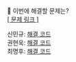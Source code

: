 👻 이번에 해결할 문제는? <br>
[[ 문제 링크 ]](https://school.programmers.co.kr/learn/courses/30/lessons/42862)

신민규: [해결 코드]() <br>
권현욱: [해결 코드]() <br>
최명후: [해결 코드]()
